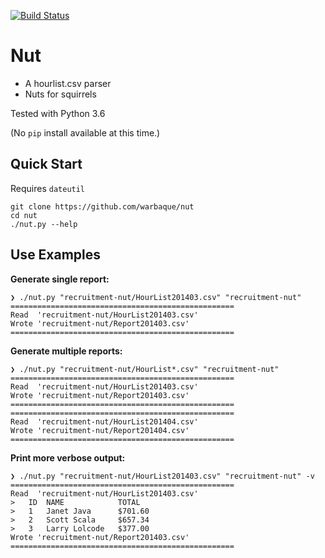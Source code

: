 [![Build Status](https://travis-ci.org/warbaque/nut.svg?branch=master)](https://travis-ci.org/warbaque/nut)

Nut
===

- A hourlist.csv parser
- Nuts for squirrels

Tested with Python 3.6

(No ``pip`` install available at this time.)


Quick Start
-----------

Requires `dateutil`

    git clone https://github.com/warbaque/nut
    cd nut
    ./nut.py --help


Use Examples
------------

**Generate single report:**

    ❯ ./nut.py "recruitment-nut/HourList201403.csv" "recruitment-nut"
    ==================================================
    Read  'recruitment-nut/HourList201403.csv'
    Wrote 'recruitment-nut/Report201403.csv'
    ==================================================

**Generate multiple reports:**

    ❯ ./nut.py "recruitment-nut/HourList*.csv" "recruitment-nut"
    ==================================================
    Read  'recruitment-nut/HourList201403.csv'
    Wrote 'recruitment-nut/Report201403.csv'
    ==================================================
    ==================================================
    Read  'recruitment-nut/HourList201404.csv'
    Wrote 'recruitment-nut/Report201404.csv'
    ==================================================

**Print more verbose output:**

    ❯ ./nut.py "recruitment-nut/HourList201403.csv" "recruitment-nut" -v
    ==================================================
    Read  'recruitment-nut/HourList201403.csv'
    >   ID  NAME            TOTAL
    >   1   Janet Java      $701.60
    >   2   Scott Scala     $657.34
    >   3   Larry Lolcode   $377.00
    Wrote 'recruitment-nut/Report201403.csv'
    ==================================================
